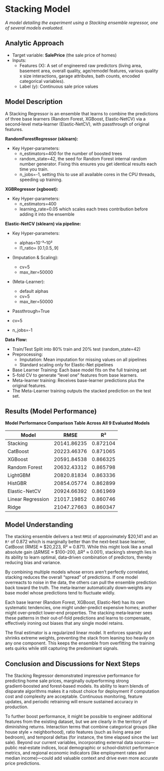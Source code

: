 # Stacking Model

_A model detailing the experiment using a Stacking ensemble regressor, one of several models evaluated._

## Analytic Approach

- Target variable: **SalePrice** (the sale price of homes)
- Inputs:
  - Features (X): A set of engineered raw predictors (living area, basement area, overall quality, age/remodel features, various quality x size interactions, garage attributes, bath counts, encoded categorical variables).
  - Label (y): Continuous sale price values

## Model Description

A Stacking Regressor is an ensemble that learns to combine the predictions of three base learners (Random Forest, XGBoost, Elastic‑NetCV) via a second‑level meta‑learner (Elastic‑NetCV), with passthrough of original features.

**RandomForestRegressor (sklearn):**

- Key Hyper-parameters:
  - n_estimators=400 for the number of boosted trees
  - random_state=42, the seed for Random Forest internal random number generator. Fixing this ensures you get identical results each time you train.
  - n_jobs=-1, setting this to use all available cores in the CPU threads, speeding up training.

**XGBRegressor (xgboost):**

- Key Hyper-parameters:
  - n_estimators=400
  - learning_rate=0.05 which scales each trees contribution before adding it into the ensemble

**Elastic-NetCV (sklearn) via pipeline:**

- Key Hyper-parameters:

  - alphas=10⁻³–10²
  - l1_ratio= [0.1,0.5,.9]

- (Imputation & Scaling):

  - cv=5
  - max_iter=50000

- (Meta-Learner):

  - default alphas
  - cv=5
  - max_iter=50000

- Passthrough=True
- cv=5
- n_jobs=-1

**Data Flow:**

- Train/Test Split into 80% train and 20% test (random_state=42)
- Preprocessing:
  - Imputation: Mean imputation for missing values on all pipelines
  - Standard scaling only for Elastic-Net pipelines
- Base Learner Training: Each base model fits on the full training set
- 5-fold CV to generate “level one” features from base learners.
- Meta-learner training: Receives base-learner predictions plus the original features.
- The Meta-Learner training outputs the stacked prediction on the test set.

## Results (Model Performance)

**Model Performance Comparison Table Across All 9 Evaluated Models**

| Model             | RMSE        | R²       |
| ----------------- | ----------- | -------- |
| Stacking          | 20141.86235 | 0.872104 |
| CatBoost          | 20223.46376 | 0.871065 |
| XGBoost           | 20591.84538 | 0.866325 |
| Random Forest     | 20632.43312 | 0.865798 |
| LightGBM          | 20820.81834 | 0.863336 |
| HistGBR           | 20854.05774 | 0.862899 |
| Elastic-NetCV     | 20924.66392 | 0.861969 |
| Linear Regression | 21017.19852 | 0.860746 |
| Ridge             | 21047.27663 | 0.860347 |

## Model Understanding

The stacking ensemble delivers a test `RMSE` of approximately $20,141 and an `R²` of 0.872 which is marginally better than the next‑best base learner, CatBoost (RMSE ≈ $20,223, R² ≈ 0.871). While this might look like a small absolute gain (ΔRMSE ≈ $100–200, ΔR² ≈ 0.001), stacking’s strength lies in its ability to learn optimal, data‑driven combination of predictors, thereby reducing bias and variance.

By combining multiple models whose errors aren’t perfectly correlated, stacking reduces the overall “spread” of predictions. If one model overreacts to noise in the data, the others can pull the ensemble prediction back toward the truth. The meta‑learner automatically down‑weights any base model whose predictions tend to fluctuate wildly.

Each base learner (Random Forest, XGBoost, Elastic‑Net) has its own systematic tendencies, one might under-predict expensive homes; another might over-predict lower‑end properties. The stacking meta‑learner sees these patterns in their out‑of‑fold predictions and learns to compensate, effectively ironing out biases that any single model retains.

The final estimator is a regularized linear model. It enforces sparsity and shrinks extreme weights, preventing the stack from leaning too heavily on any one component. This keeps the ensemble from overfitting the training sets quirks while still capturing the predominant signals.

## Conclusion and Discussions for Next Steps

The Stacking Regressor demonstrated impressive performance for predicting home sale prices, marginally outperforming strong gradient‑boosted and forest‑based models. Its ability to learn blends of disparate algorithms makes it a robust choice for deployment if computation cost and complexity are acceptable. Continuous monitoring, feature updates, and periodic retraining will ensure sustained accuracy in production.

To further boost performance, it might be possible to engineer additional features from the existing dataset, but we are clearly in the territory of diminishing returns. Interaction terms that combine categorical groups (like house style × neighborhood), ratio features (such as living area per bedroom), and temporal deltas (for instance, the time elapsed since the last sale). Beyond our current variables, incorporating external data sources—public real‑estate indices, local demographic or school‑district performance metrics, and regional economic indicators (like employment rates and median income)—could add valuable context and drive even more accurate price predictions.
